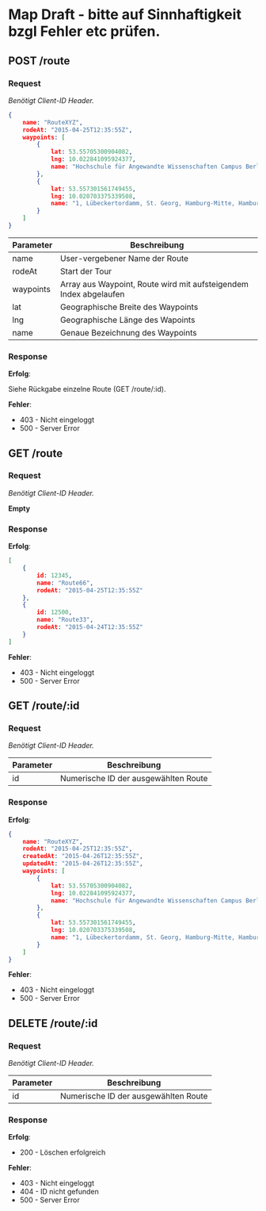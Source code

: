 # Map Draft  -  bitte auf Sinnhaftigkeit bzgl Fehler etc prüfen.

## POST /route
### Request
_Benötigt Client-ID Header._

```json
{
	name: "RouteXYZ",
	rodeAt: "2015-04-25T12:35:55Z",
	waypoints: [
		{
			lat: 53.55705300904082,
		    lng: 10.022841095924377,
		    name: "Hochschule für Angewandte Wissenschaften Campus Berliner Tor, 5-21, Berliner Tor, St. Georg, Hamburg-Mitte, Hamburg, 20099, Deutschland"
		},
		{
			lat: 53.557301561749455,
		    lng: 10.020703375339508,
		    name: "1, Lübeckertordamm, St. Georg, Hamburg-Mitte, Hamburg, 20099, Deutschland"
		}
	]
}
```

| Parameter  | Beschreibung |
|------------|--------------|
| name | User-vergebener Name der Route |
| rodeAt | Start der Tour |
| waypoints | Array aus Waypoint, Route wird mit aufsteigendem Index abgelaufen |
| lat | Geographische Breite des Waypoints |
| lng | Geographische Länge des Wapoints |
| name | Genaue Bezeichnung des Waypoints |

### Response
__Erfolg__:

Siehe Rückgabe einzelne Route (GET /route/:id).

__Fehler__:

- 403 - Nicht eingeloggt
- 500 - Server Error


## GET /route
### Request
_Benötigt Client-ID Header._

__Empty__

### Response
__Erfolg__:

```json
[
	{
		id:	12345,
		name: "Route66",
		rodeAt: "2015-04-25T12:35:55Z"
	},
	{
		id:	12500,
		name: "Route33",
		rodeAt: "2015-04-24T12:35:55Z"
	}
]
```

__Fehler__:

- 403 - Nicht eingeloggt
- 500 - Server Error


## GET /route/:id
### Request
_Benötigt Client-ID Header._

| Parameter  | Beschreibung |
|------------|--------------|
| id | Numerische ID der ausgewählten Route |

### Response
__Erfolg__:

```json
{
	name: "RouteXYZ",
	rodeAt: "2015-04-25T12:35:55Z",
	createdAt: "2015-04-26T12:35:55Z",
	updatedAt: "2015-04-26T12:35:55Z",
	waypoints: [
		{
			lat: 53.55705300904082,
		    lng: 10.022841095924377,
		    name: "Hochschule für Angewandte Wissenschaften Campus Berliner Tor, 5-21, Berliner Tor, St. Georg, Hamburg-Mitte, Hamburg, 20099, Deutschland"
		},
		{
			lat: 53.557301561749455,
		    lng: 10.020703375339508,
		    name: "1, Lübeckertordamm, St. Georg, Hamburg-Mitte, Hamburg, 20099, Deutschland"
		}
	]
}
```

__Fehler__:

- 403 - Nicht eingeloggt
- 500 - Server Error


## DELETE /route/:id
### Request
_Benötigt Client-ID Header._

| Parameter  | Beschreibung |
|------------|--------------|
| id | Numerische ID der ausgewählten Route |

### Response
__Erfolg__:

- 200 - Löschen erfolgreich

__Fehler__:

- 403 - Nicht eingeloggt
- 404 - ID nicht gefunden
- 500 - Server Error